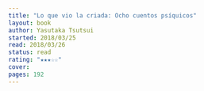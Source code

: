 ```yaml
---
title: "Lo que vio la criada: Ocho cuentos psíquicos"
layout: book
author: Yasutaka Tsutsui
started: 2018/03/25
read: 2018/03/26
status: read
rating: "★★★☆☆"
cover: 
pages: 192
---
```


